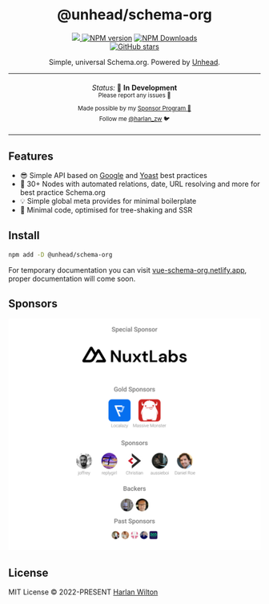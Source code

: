 <h1 align='center'>@unhead/schema-org</h1>

<p align="center">
<a href='https://github.com/harlan-zw/unhead-schema-org/actions/workflows/test.yml'>
<img src='https://github.com/harlan-zw/unhead-schema-org/actions/workflows/test.yml/badge.svg' >
</a>
<a href="https://www.npmjs.com/package/unhead-schema-org" target="__blank"><img src="https://img.shields.io/npm/v/unhead-schema-org?color=2B90B6&label=" alt="NPM version"></a>
<a href="https://www.npmjs.com/package/unhead-schema-org" target="__blank"><img alt="NPM Downloads" src="https://img.shields.io/npm/dm/unhead-schema-org?color=349dbe&label="></a>
<br>
<a href="https://github.com/harlan-zw/unhead-schema-org" target="__blank"><img alt="GitHub stars" src="https://img.shields.io/github/stars/harlan-zw/unhead-schema-org?style=social"></a>
</p>

<p align="center">
Simple, universal Schema.org. Powered by <a href="https://unhead.harlanzw.com/">Unhead</a>.
</p>

<p align="center">
<table>
<tbody>
<td align="center">
<img width="2000" height="0" /><br>
<i>Status:</i> <b>🔨 In Development</b> <br>
<sup> Please report any issues 🐛</sup><br>
<sub>Made possible by my <a href="https://github.com/sponsors/harlan-zw">Sponsor Program 💖</a><br> Follow me <a href="https://twitter.com/harlan_zw">@harlan_zw</a> 🐦</sub><br>
<img width="2000" height="0" />
</td>
</tbody>
</table>
</p>

## Features

- 😎 Simple API based on [Google](https://developers.google.com/search/docs/advanced/structured-data/search-gallery) and [Yoast](https://developer.yoast.com/features/schema/overview) best practices
- 🧙 30+ Nodes with automated relations, date, URL resolving and more for best practice Schema.org
- 💡 Simple global meta provides for minimal boilerplate
- 🌳 Minimal code, optimised for tree-shaking and SSR

## Install

```bash
npm add -D @unhead/schema-org
```

For temporary documentation you can visit [vue-schema-org.netlify.app](https://vue-schema-org.netlify.app/), proper documentation
will come soon.

## Sponsors

<p align="center">
  <a href="https://raw.githubusercontent.com/harlan-zw/static/main/sponsors.svg">
    <img src='https://raw.githubusercontent.com/harlan-zw/static/main/sponsors.svg'/>
  </a>
</p>


## License

MIT License © 2022-PRESENT [Harlan Wilton](https://github.com/harlan-zw)
